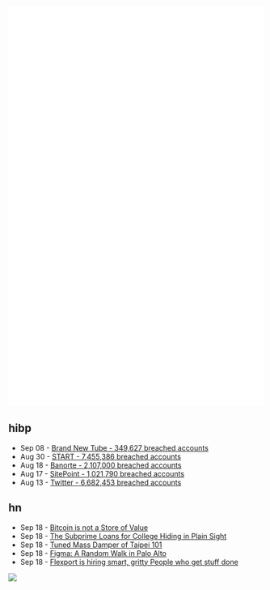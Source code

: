 ![Metrics](https://raw.githubusercontent.com/phixion/phixion/master/metrics.svg)

## hibp

<!--
for https://github.com/phixion/phixion/blob/main/.github/workflows/feeds.yml
-->
<!--START_SECTION:haveibeenpwnd-->
- Sep 08 - [Brand New Tube - 349,627 breached accounts](https://haveibeenpwned.com/PwnedWebsites#BrandNewTube)
- Aug 30 - [START - 7,455,386 breached accounts](https://haveibeenpwned.com/PwnedWebsites#Start)
- Aug 18 - [Banorte - 2,107,000 breached accounts](https://haveibeenpwned.com/PwnedWebsites#Banorte)
- Aug 17 - [SitePoint - 1,021,790 breached accounts](https://haveibeenpwned.com/PwnedWebsites#SitePoint)
- Aug 13 - [Twitter - 6,682,453 breached accounts](https://haveibeenpwned.com/PwnedWebsites#Twitter)
<!--END_SECTION:haveibeenpwnd-->

## hn

<!--
for https://github.com/phixion/phixion/blob/main/.github/workflows/feeds.yml
-->
<!--START_SECTION:hn-->
- Sep 18 - [Bitcoin is not a Store of Value](https://cryptostackers.substack.com/p/bitcoin-is-not-a-store-of-value)
- Sep 18 - [The Subprime Loans for College Hiding in Plain Sight](https://www.nytimes.com/2022/09/17/your-money/parent-plus-loans.html)
- Sep 18 - [Tuned Mass Damper of Taipei 101](https://www.atlasobscura.com/places/tuned-mass-damper-of-taipei-101)
- Sep 18 - [Figma: A Random Walk in Palo Alto](https://adamnash.blog/2022/09/16/figma-a-random-walk-in-palo-alto/)
- Sep 18 - [Flexport is hiring smart, gritty People who get stuff done](https://Flexport.com/careers)
<!--END_SECTION:hn-->

<!--
for https://yhype.me
-->
![](https://hit.yhype.me/github/profile?user_id=13013670)
